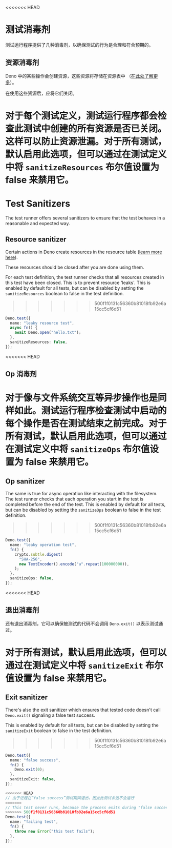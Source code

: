 <<<<<<< HEAD
# 测试消毒剂

测试运行程序提供了几种消毒剂，以确保测试的行为是合理和符合预期的。

## 资源消毒剂

Deno 中的某些操作会创建资源，这些资源将存储在资源表中
（[在此处了解更多](../../references/contributing/architecture.md)）。

在使用这些资源后，应将它们关闭。

对于每个测试定义，测试运行程序都会检查此测试中创建的所有资源是否已关闭。这样可以防止资源泄漏。对于所有测试，默认启用此选项，但可以通过在测试定义中将
`sanitizeResources` 布尔值设置为 false 来禁用它。
=======
# Test Sanitizers

The test runner offers several sanitizers to ensure that the test behaves in a
reasonable and expected way.

## Resource sanitizer

Certain actions in Deno create resources in the resource table
([learn more here](../../references/contributing/architecture.md)).

These resources should be closed after you are done using them.

For each test definition, the test runner checks that all resources created in
this test have been closed. This is to prevent resource 'leaks'. This is enabled
by default for all tests, but can be disabled by setting the `sanitizeResources`
boolean to false in the test definition.
>>>>>>> 500f1f0131c56360b81018fb92e6a15cc5cf6d51

```ts
Deno.test({
  name: "leaky resource test",
  async fn() {
    await Deno.open("hello.txt");
  },
  sanitizeResources: false,
});
```

<<<<<<< HEAD
## Op 消毒剂

对于像与文件系统交互等异步操作也是同样如此。测试运行程序检查测试中启动的每个操作是否在测试结束之前完成。对于所有测试，默认启用此选项，但可以通过在测试定义中将
`sanitizeOps` 布尔值设置为 false 来禁用它。
=======
## Op sanitizer

The same is true for async operation like interacting with the filesystem. The
test runner checks that each operation you start in the test is completed before
the end of the test. This is enabled by default for all tests, but can be
disabled by setting the `sanitizeOps` boolean to false in the test definition.
>>>>>>> 500f1f0131c56360b81018fb92e6a15cc5cf6d51

```ts
Deno.test({
  name: "leaky operation test",
  fn() {
    crypto.subtle.digest(
      "SHA-256",
      new TextEncoder().encode("a".repeat(100000000)),
    );
  },
  sanitizeOps: false,
});
```

<<<<<<< HEAD
## 退出消毒剂

还有退出消毒剂，它可以确保被测试的代码不会调用 `Deno.exit()` 以表示测试通过。

对于所有测试，默认启用此选项，但可以通过在测试定义中将 `sanitizeExit`
布尔值设置为 false 来禁用它。
=======
## Exit sanitizer

There's also the exit sanitizer which ensures that tested code doesn't call
`Deno.exit()` signaling a false test success.

This is enabled by default for all tests, but can be disabled by setting the
`sanitizeExit` boolean to false in the test definition.
>>>>>>> 500f1f0131c56360b81018fb92e6a15cc5cf6d51

```ts
Deno.test({
  name: "false success",
  fn() {
    Deno.exit(0);
  },
  sanitizeExit: false,
});

<<<<<<< HEAD
// 由于进程在“false success”测试期间退出，因此此测试永远不会运行
=======
// This test never runs, because the process exits during "false success" test
>>>>>>> 500f1f0131c56360b81018fb92e6a15cc5cf6d51
Deno.test({
  name: "failing test",
  fn() {
    throw new Error("this test fails");
  },
});
```

